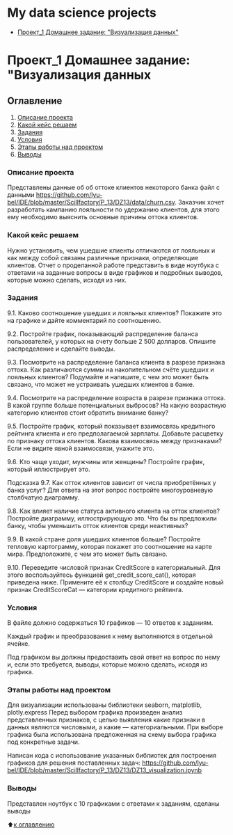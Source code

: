 # My data science projects

* [Проект_1 Домашнее задание: "Визуализация данных"](https://github.com/lyu-bel/IDE/blob/master/Scillfactory/P_13/DZ13/DZ13_visualization.ipynb)

# Проект_1 Домашнее задание: "Визуализация данных
## Оглавление
1. [Описание проекта](#описание-проекта)
2. [Какой кейс решаем](#какой-кейс-решаем)
3. [Задания](#задания)
4. [Условия](#условия)
5. [Этапы работы над проектом](#этапы-работы-над-проектом)
6. [Выводы](#выводы)
    


### Описание проекта
Представлены данные об об оттоке клиентов некоторого банка
файл с данными https://github.com/lyu-bel/IDE/blob/master/Scillfactory/P_13/DZ13/data/churn.csv. Заказчик хочет  разработать кампанию лояльности по удержанию клиентов, для этого ему необходимо выяснить основные причины оттока клиентов. 

### Какой кейс решаем
Нужно установить, чем ушедшие клиенты отличаются от лояльных и как между собой связаны различные признаки, определяющие клиентов. Отчет о проделанной работе представить в виде ноутбука с ответами на заданные  вопросы в виде графиков и подробных выводов, которые можно сделать, исходя из них.
### Задания

9.1. Каково соотношение ушедших и лояльных клиентов? Покажите это на графике и дайте комментарий по соотношению.

9.2. Постройте график, показывающий распределение баланса пользователей, у которых на счету больше 2 500 долларов. Опишите распределение и сделайте выводы.

9.3. Посмотрите на распределение баланса клиента в разрезе признака оттока. Как различаются суммы на накопительном счёте ушедших и лояльных клиентов? Подумайте и напишите, с чем это может быть связано, что может не устраивать ушедших клиентов в банке.

9.4. Посмотрите на распределение возраста в разрезе признака оттока. В какой группе больше потенциальных выбросов? На какую возрастную категорию клиентов стоит обратить внимание банку?

9.5. Постройте график, который показывает взаимосвязь кредитного рейтинга клиента и его предполагаемой зарплаты. Добавьте расцветку по признаку оттока клиентов. Какова взаимосвязь между признаками? Если не видите явной взаимосвязи, укажите это.

9.6. Кто чаще уходит, мужчины или женщины? Постройте график, который иллюстрирует это.

Подсказка
9.7. Как отток клиентов зависит от числа приобретённых у банка услуг? Для ответа на этот вопрос постройте многоуровневую столбчатую диаграмму.

9.8. Как влияет наличие статуса активного клиента на отток клиентов? Постройте диаграмму, иллюстрирующую это. Что бы вы предложили банку, чтобы уменьшить отток клиентов среди неактивных?

9.9. В какой стране доля ушедших клиентов больше? Постройте тепловую картограмму, которая покажет это соотношение на карте мира. Предположите, с чем это может быть связано.

9.10. Переведите числовой признак CreditScore в категориальный. Для этого воспользуйтесь функцией get_credit_score_cat(), которая приведена ниже. Примените её к столбцу CreditScore и создайте новый признак CreditScoreCat — категории кредитного рейтинга.

### Условия
В файле должно содержаться 10 графиков — 10 ответов к заданиям.

Каждый график и преобразования к нему выполняются в отдельной ячейке.

Под графиком вы должны предоставить свой ответ на вопрос по нему и, если это требуется, выводы, которые можно сделать, исходя из графика.

### Этапы работы над проектом
Для визуализации использованы библиотеки seaborn, matplotlib, plotly.express
Перед выбором графика произведен анализ представленных признаков, с целью выявления какие признаки в данных являются числовыми, а какие — категориальными. 
При выборе графика была использована предложенная на схему выбора графика под конкретные задачи.

Написан кода с использование указанных библиотек для построения графиков для решения поставленных задач: 
https://github.com/lyu-bel/IDE/blob/master/Scillfactory/P_13/DZ13/DZ13_visualization.ipynb

### Выводы
Представлен ноутбук с 10 графиками с ответами к заданиям, сделаны выводы

:arrow_up:[к оглавлению](#оглавление)